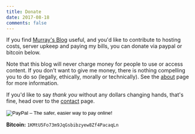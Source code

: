 ```yaml
---
title: Donate
date: 2017-08-18
comments: false
---
```


If you find [Murray's Blog](https://blog.ligos.net) useful, and you'd like to contribute to hosting costs, server upkeep and paying my bills, you can donate via paypal or bitcoin below.

Note that this blog will never charge money for people to use or access content. 
If you don't want to give me money, there is nothing compelling you to do so (legally, ethically, morally or technically).
See the [about](/about.html) page for more information.

If you'd like to say *thank you* without any dollars changing hands, that's fine, head over to the [contact](/contact.html) page.

<form action="https://www.paypal.com/cgi-bin/webscr" method="post" target="_top">
    <input type="hidden" name="cmd" value="_s-xclick">
    <input type="hidden" name="hosted_button_id" value="N8UYD5SA9FTD6">
    <input type="image" src="https://www.paypalobjects.com/en_AU/i/btn/btn_donate_LG.gif" border="0" name="submit" alt="PayPal – The safer, easier way to pay online!">
    <img alt="" border="0" src="https://www.paypalobjects.com/en_AU/i/scr/pixel.gif" width="1" height="1">
</form>

**Bitcoin:** `1KMtU5Fo73m9JqGsbibzyew8Zf4PacaqLn`
